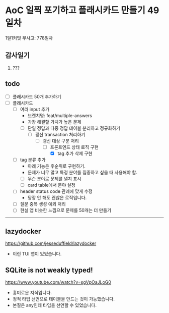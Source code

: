 # AoC 일찍 포기하고 플래시카드 만들기 49일차

1일1커밋 무사고: 778일차

## 감사일기

1. ???

## todo

- [ ] 플래시카드 50개 추가하기
- [ ] 플래시카드
  - [ ] 여러 input 추가 
    - 브랜치명: feat/multiple-answers
    - 가장 해결할 가치가 높은 문제
    - [ ] 단일 정답과 다중 정답 테이블 분리하고 정규화하기
      - [ ] 갱신 transaction 처리하기
        - [ ] 갱신 대상 구분 처리
          - [ ] 프론트엔드 상태 로직 구현
            - [x] tag 추가 삭제 구현
  - [ ] tag 분류 추가
    - 아래 기능은 후순위로 구현하기.
    - 문제가 너무 많고 특정 분야를 집중하고 싶을 때 사용해야 함.
    - [ ] 무슨 분야로 문제를 낼지 표시
    - [ ] card table에서 분야 설정
  - [ ] header status code 관례에 맞게 수정
    - 당장 안 해도 괜찮은 로직입니다.
  - [ ] 질문 중복 생성 예외 처리
  - [ ] 현실 앱 비슷한 느낌으로 문제를 50개는 더 만들기

---

## lazydocker

https://github.com/jesseduffield/lazydocker

- 이런 TUI 앱이 있었습니다.

## SQLite is not weakly typed!

https://www.youtube.com/watch?v=sgVpOaJLoG0

- 흥미로운 지식입니다.
- 정적 타입 선언으로 테이블을 만드는 것이 가능했습니다.
- 본질은 any인데 타입을 선언할 수 있었습니다.
